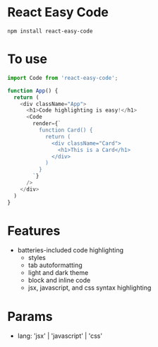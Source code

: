 # React Easy Code

```npm install react-easy-code```

# To use

```js
import Code from 'react-easy-code';

function App() {
  return (
    <div className="App">
      <h1>Code highlighting is easy!</h1>
      <Code
        render={`
          function Card() {
            return (
              <div className="Card">
                <h1>This is a Card</h1>
              </div>
            )
          }
        `}
      />
    </div>
  )
}
```

# Features
* batteries-included code highlighting
  * styles
  * tab autoformatting
  * light and dark theme
  * block and inline code
  * jsx, javascript, and css syntax highlighting

# Params
* lang: 'jsx' | 'javascript' | 'css'